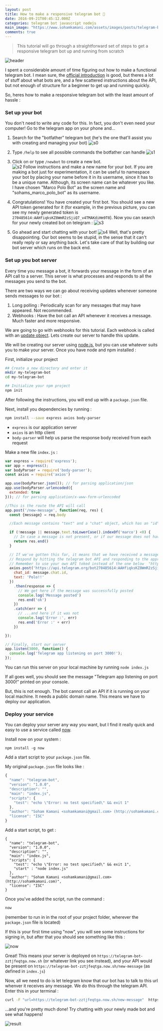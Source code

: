 ```yaml
---
layout: post
title: How to make a responsive telegram bot 🔩
date: 2016-09-21T00:45:12.000Z
categories: telegram bot javascript nodejs
main_image: "https://www.sohamkamani.com/assets/images/posts/telegram-bot/header.png"
comments: true
---
```


>This tutorial will go through a straightforward set of steps to get a responsive telegram bot up and running from scratch

![header](/assets/images/posts/telegram-bot/header.png)

I spent a considerable amount of time figuring out how to make a functional telegram bot. I mean sure, the [official introduction](https://core.telegram.org/bots) is good, but theres a lot of stuff about what bots are, and a few scattered instructions about the API, but not enough of structure for a beginner to get up and running quickly.  

So, heres how to make a responsive telegram bot with the least amount of hassle :

<!-- more -->

### Set up your bot

You don't need to write any code for this. In fact, you don't even need your computer! Go to the telegram app on your phone and...

1. Search for the "botfather" telegram bot (he's the one that'll assist you with creating and managing your bot)
    ![s0](/assets/images/posts/telegram-bot/sc-0.png)

2. Type `/help` to see all possible commands the botfather can handle
    ![s1](/assets/images/posts/telegram-bot/sc-1.png)

3. Click on or type `/newbot` to create a new bot.  
    ![s2](/assets/images/posts/telegram-bot/sc-2.png)
    Follow instructions and make a new name for your bot. If you are making a bot just for experimentation, it can be useful to namespace your bot by placing your name before it in its username, since it has to be a unique name. Although, its screen name can be whatever you like.  
    I have chosen "Marco Polo Bot" as the screen name and "sohams_marco_polo_bot" as its username.

4. Congratulations! You have created your first bot. You should see a new API token generated for it (for example, in the previous picture, you can see my newly generated token is `270485614:AAHfiqksKZ8WmR2zSjiQ7_v4TMAKdiHm9T0`). Now you can search for your newly created bot on telegram :
    ![s3](/assets/images/posts/telegram-bot/sc-3.png)

5. Go ahead and start chatting with your bot!
    ![s4](/assets/images/posts/telegram-bot/sc-4.png)
    Well, that's pretty disappointing. Our bot seems to be stupid, in the sense that it can't really reply or say anything back. Let's take care of that by building our bot server which runs on the back end.

### Set up you bot server

Every time you message a bot, it forwards your message in the form of an API call to a server. This server is what processes and responds to all the messages you send to the bot.

There are two ways we can go about receiving updates whenever someone sends messages to our bot :

1. Long polling : Periodically scan for any messages that may have appeared. Not recommended.
2. Webhooks : Have the bot call an API whenever it receives a message. Much faster and more responsive.

We are going to go with webhooks for this tutorial. Each webhook is called with an [update object](https://core.telegram.org/bots/api#update). Lets create our server to handle this update.

We will be creating our server using [node.js](https://nodejs.org/en/), but you can use whatever suits you to make your server. Once you have node and npm installed :

First, initialize your project  

```sh
## Create a new directory and enter it
mkdir my-telegram-bot
cd my-telegram-bot

## Initialize your npm project
npm init
```

After following the instructions, you will end up with a `package.json` file.

Next, install you dependencies by running :

```sh
npm install --save express axios body-parser
```

- `express` is our application server
- `axios` is an http client
- `body-parser` will help us parse the response body received from each request

Make a new file `index.js` :

```js
var express = require('express');
var app = express();
var bodyParser = require('body-parser');
const axios = require('axios')

app.use(bodyParser.json()); // for parsing application/json
app.use(bodyParser.urlencoded({
  extended: true
})); // for parsing application/x-www-form-urlencoded

//This is the route the API will call
app.post('/new-message', function(req, res) {
  const {message} = req.body

  //Each message contains "text" and a "chat" object, which has an "id" which is the chat id

  if (!message || message.text.toLowerCase().indexOf('marco') <0) {
    // In case a message is not present, or if our message does not have the word marco in it, do nothing and return an empty response
    return res.end()
  }

  // If we've gotten this far, it means that we have received a message containing the word "marco".
  // Respond by hitting the telegram bot API and responding to the approprite chat_id with the word "Polo!!"
  // Remember to use your own API toked instead of the one below  "https://api.telegram.org/bot<your_api_token>/sendMessage"
  axios.post('https://api.telegram.org/bot270485614:AAHfiqksKZ8WmR2zSjiQ7_v4TMAKdiHm9T0/sendMessage', {
    chat_id: message.chat.id,
    text: 'Polo!!'
  })
    .then(response => {
      // We get here if the message was successfully posted
      console.log('Message posted')
      res.end('ok')
    })
    .catch(err => {
      // ...and here if it was not
      console.log('Error :', err)
      res.end('Error :' + err)
    })

});

// Finally, start our server
app.listen(3000, function() {
  console.log('Telegram app listening on port 3000!');
});
```

You can run this server on your local machine by running `node index.js`

If all goes well, you should see the message "Telegram app listening on port 3000!" printed on your console.

But, this is not enough. The bot cannot call an API if it is running on your local machine. It needs a public domain name. This means we have to deploy our application.

### Deploy your service

You can deploy your server any way you want, but I find it really quick and easy to use a service called [now](https://zeit.co/now).

Install now on your system :

```
npm install -g now
```

Add a start script to your `package.json` file.

My original `package.json` file looks like :

```js
{
  "name": "telegram-bot",
  "version": "1.0.0",
  "description": "",
  "main": "index.js",
  "scripts": {
    "test": "echo \"Error: no test specified\" && exit 1"
  },
  "author": "Soham Kamani <sohamkamani@gmail.com> (http://sohamkamani.com)",
  "license": "ISC"
}
```

Add a start script, to get :

```
{
  "name": "telegram-bot",
  "version": "1.0.0",
  "description": "",
  "main": "index.js",
  "scripts": {
    "test": "echo \"Error: no test specified\" && exit 1",
    "start" : "node index.js"
  },
  "author": "Soham Kamani <sohamkamani@gmail.com> (http://sohamkamani.com)",
  "license": "ISC"
}
```

Once you've added the script, run the command :

```sh
now
```

(remember to run in in the root of your project folder, wherever the `package.json` file is located)

If this is your first time using "now", you will see some instructions for signing in, but after that you should see something like this :

![now](/assets/images/posts/telegram-bot/now-dep.png)

Great! This means your server is deployed on `https://telegram-bot-zztjfeqtga.now.sh` (or whatever link you see instead), and your API would be present on `https://telegram-bot-zztjfeqtga.now.sh/new-message` (as defined in `index.js`)

Now, all we need to do is let telegram know that our bot has to talk to this url whenver it receives any message. We do this through the telegram API. Enter this in your terminal :

```sh
curl -F "url=https://telegram-bot-zztjfeqtga.now.sh/new-message"  https://api.telegram.org/bot<your_api_token>/setWebhook
```

...and you're pretty much done! Try chatting with your newly made bot and see what happens!

![result](/assets/images/posts/telegram-bot/result.jpg)
